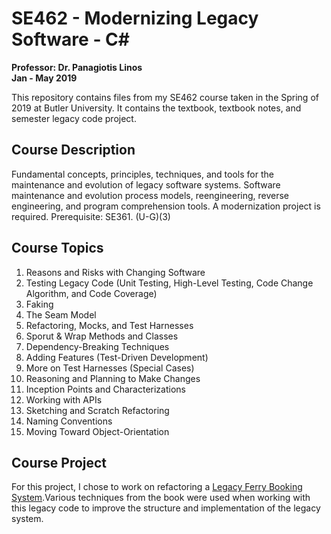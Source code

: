 # SE462 - Modernizing Legacy Software - C#
**Professor: Dr. Panagiotis Linos** </br>
**Jan - May 2019**

This repository contains files from my SE462 course taken in the Spring of 2019 at Butler University. It contains the textbook, textbook notes, and semester legacy code project.

## Course Description	
Fundamental concepts, principles, techniques, and tools for the maintenance and evolution of legacy software systems. Software maintenance and evolution process models, reengineering, reverse engineering, and program comprehension tools. A modernization project is required. Prerequisite: SE361. (U-G)(3) 

## Course Topics
1. Reasons and Risks with Changing Software
1. Testing Legacy Code (Unit Testing, High-Level Testing, Code Change Algorithm, and Code Coverage)
1. Faking
1. The Seam Model
1. Refactoring, Mocks, and Test Harnesses
1. Sporut & Wrap Methods and Classes
1. Dependency-Breaking Techniques
1. Adding Features (Test-Driven Development)
1. More on Test Harnesses (Special Cases)
1. Reasoning and Planning to Make Changes
1. Inception Points and Characterizations
1. Working with APIs
1. Sketching and Scratch Refactoring
1. Naming Conventions
1. Moving Toward Object-Orientation

## Course Project
For this project, I chose to work on refactoring a [Legacy Ferry Booking System](https://github.com/Kirschstein/legacy-ferry-booking-system).Various techniques from the book were used when working with this legacy code to improve the structure and implementation of the legacy system.
